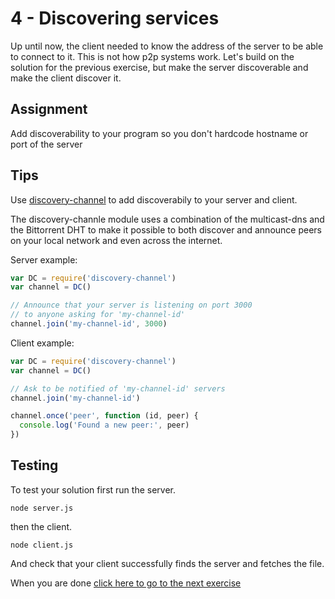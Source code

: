 # 4 - Discovering services

Up until now, the client needed to know the address of the server to be able to connect
to it. This is not how p2p systems work. Let's build on the solution for the previous 
exercise, but make the server discoverable and make the client discover it.

## Assignment

Add discoverability to your program so you don't hardcode hostname or port of the server

## Tips

Use [discovery-channel](https://github.com/maxogden/discovery-channel) to add discoverabily to your server and client.

The discovery-channle module uses a combination of the multicast-dns and the Bittorrent DHT to make it possible to both discover and announce peers on your local network and even across the internet.

Server example:

```js
var DC = require('discovery-channel')
var channel = DC()

// Announce that your server is listening on port 3000
// to anyone asking for 'my-channel-id'
channel.join('my-channel-id', 3000)
```

Client example:

```js
var DC = require('discovery-channel')
var channel = DC()

// Ask to be notified of 'my-channel-id' servers
channel.join('my-channel-id')

channel.once('peer', function (id, peer) {
  console.log('Found a new peer:', peer)
})
```

## Testing

To test your solution first run the server.

```
node server.js
```

then the client.

```
node client.js
```

And check that your client successfully finds the server and fetches the file.

When you are done [click here to go to the next exercise](05.html)

